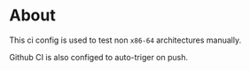 
About
=====

This ci config is used to test non `x86-64` architectures manually.

Github CI is also configed to auto-triger on push.
